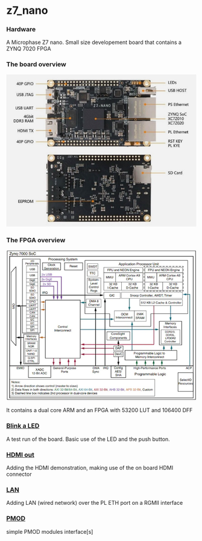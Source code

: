 # z7_nano

### Hardware
A Microphase Z7 nano. Small size developement board that contains a ZYNQ 7020 FPGA

### The board overview
![Board](/img/z7_nano_board.jpg)

### The FPGA overview
![FPGA](/img/zynq_7000_architecture.jpg)

It contains a dual core ARM and an FPGA with 53200 LUT and 106400 DFF

### [Blink a LED](/led_blink)
A test run of the board. Basic use of the LED and the push button.

### [HDMI out](/hdmi_tx)
Adding the HDMI demonstration, making use of the on board HDMI connector

### [LAN](/lan)
Adding LAN (wired network) over the PL ETH port on a RGMII interface

### [PMOD](/pmod)
simple PMOD modules interface[s]